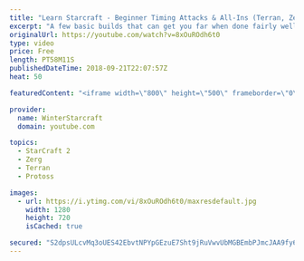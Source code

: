 ```yaml
---
title: "Learn Starcraft - Beginner Timing Attacks & All-Ins (Terran, Zerg & Protoss)"
excerpt: "A few basic builds that can get you far when done fairly well. Also important is how not to overextend and lose everything."
originalUrl: https://youtube.com/watch?v=8xOuROdh6t0
type: video
price: Free
length: PT58M11S
publishedDateTime: 2018-09-21T22:07:57Z
heat: 50

featuredContent: "<iframe width=\"800\" height=\"500\" frameborder=\"0\" src=\"https://www.youtube.com/embed/8xOuROdh6t0\" allow=\"accelerometer; autoplay; encrypted-media; gyroscope; picture-in-picture\" allowfullscreen></iframe>"

provider:
  name: WinterStarcraft
  domain: youtube.com

topics:
  - StarCraft 2
  - Zerg
  - Terran
  - Protoss

images:
  - url: https://i.ytimg.com/vi/8xOuROdh6t0/maxresdefault.jpg
    width: 1280
    height: 720
    isCached: true

secured: "S2dpsULcvMq3oUES42EbvtNPYpGEzuE7Sht9jRuVwvUbMGBEmbPJmcJAA9fy6Bj0NG9OhRKUOxoJXN2wO4+p6K6/r2+3CRe6wtdbTD1+7ToK9FH5HsO86p08e9wbkgTPN0pnZis3sA2PLx9YKD5TGfOh7e1sMGRJg2mQ+1AnX87o5ud4y+NDCsK5+ZrP3vqSRXh7XJfJGwJ+GQHA9p77eclXiYUUqJ5bx4N5cXeB6BywLkUN1SzAgPWmL+GUApm1CivP3qc+dHq/bNyLWsbysW9j8W2qb9lhHV1dilVG7f9BYI41sdWx7u9wdE3bda1rQ7BqdUWnbpoJY7eTG+eCFv2ilbUdnqfjJgN/WoZ6BUBJsqo0ZRhXXOTFS90XbRvS9I4Fiah1X/l9NUD2l/br/JxbjsHfYsTIyYAnksb0u3s=;PRDAMUsMvd/0P2WUpHim3g=="
---
```


